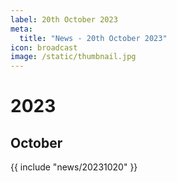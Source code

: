 ```yaml
---
label: 20th October 2023
meta:
  title: "News - 20th October 2023"
icon: broadcast
image: /static/thumbnail.jpg
---
```


# 2023
## October

{{ include "news/20231020" }}